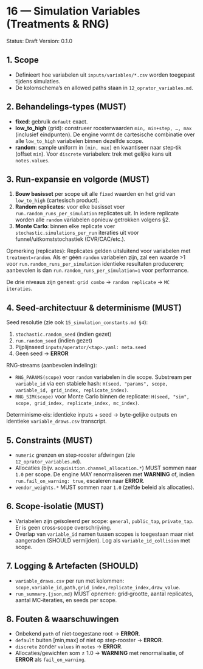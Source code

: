 # 16 — Simulation Variables (Treatments & RNG)

Status: Draft
Version: 0.1.0

## 1. Scope

- Definieert hoe variabelen uit `inputs/variables/*.csv` worden toegepast tijdens simulaties.
- De kolomschema’s en allowed paths staan in `12_oprator_variables.md`.

## 2. Behandelings‑types (MUST)

- **fixed**: gebruik `default` exact.
- **low_to_high** (grid): construeer roosterwaarden `min, min+step, …, max` (inclusief eindpunten). De engine vormt de cartesische combinatie over alle `low_to_high` variabelen binnen dezelfde scope.
- **random**: sample uniform in `[min, max]` en kwantiseer naar step‑tik (offset `min`). Voor `discrete` variabelen: trek met gelijke kans uit `notes.values`.

## 3. Run‑expansie en volgorde (MUST)

1) **Bouw basisset** per scope uit alle `fixed` waarden en het grid van `low_to_high` (cartesisch product).
2) **Random replicates**: voor elke basisset voer `run.random_runs_per_simulation` replicates uit. In iedere replicate worden alle `random` variabelen opnieuw getrokken volgens §2.
3) **Monte Carlo**: binnen elke replicate voer `stochastic.simulations_per_run` iteraties uit voor funnel/uitkomststochastiek (CVR/CAC/etc.).

Opmerking (replicates): Replicates gelden uitsluitend voor variabelen met `treatment=random`. Als er géén `random` variabelen zijn, zal een waarde >1 voor `run.random_runs_per_simulation` identieke resultaten produceren; aanbevolen is dan `run.random_runs_per_simulation=1` voor performance.

De drie niveaus zijn genest: `grid combo` → `random replicate` → `MC iteraties`.

## 4. Seed‑architectuur & determinisme (MUST)

Seed resolutie (zie ook `15_simulation_constants.md §4`):

1) `stochastic.random_seed` (indien gezet)
2) `run.random_seed` (indien gezet)
3) Pijplijnseed `inputs/operator/<tap>.yaml: meta.seed`
4) Geen seed → **ERROR**

RNG‑streams (aanbevolen indeling):

- `RNG_PARAMS(scope)` voor `random` variabelen in die scope. Substream per `variable_id` via een stabiele hash: `H(seed, "params", scope, variable_id, grid_index, replicate_index)`.
- `RNG_SIM(scope)` voor Monte Carlo binnen de replicate: `H(seed, "sim", scope, grid_index, replicate_index, mc_index)`.

Determinisme‑eis: identieke inputs + seed → byte‑gelijke outputs en identieke `variable_draws.csv` transcript.

## 5. Constraints (MUST)

- `numeric` grenzen en step‑rooster afdwingen (zie `12_oprator_variables.md`).
- Allocaties (bijv. `acquisition.channel_allocation.*`) MUST sommen naar `1.0` per scope. De engine MAY renormaliseren met **WARNING** of, indien `run.fail_on_warning: true`, escaleren naar **ERROR**.
- `vendor_weights.*` MUST sommen naar `1.0` (zelfde beleid als allocaties).

## 6. Scope‑isolatie (MUST)

- Variabelen zijn geïsoleerd per scope: `general`, `public_tap`, `private_tap`. Er is geen cross‑scope overschrijving.
- Overlap van `variable_id` namen tussen scopes is toegestaan maar niet aangeraden (SHOULD vermijden). Log als `variable_id_collision` met scope.

## 7. Logging & Artefacten (SHOULD)

- `variable_draws.csv` per run met kolommen: `scope,variable_id,path,grid_index,replicate_index,draw_value`.
- `run_summary.{json,md}` MUST opnemen: grid‑grootte, aantal replicates, aantal MC‑iteraties, en seeds per scope.

## 8. Fouten & waarschuwingen

- Onbekend `path` of niet‑toegestane root → **ERROR**.
- `default` buiten [min,max] of niet op step‑rooster → **ERROR**.
- `discrete` zonder `values` in `notes` → **ERROR**.
- Allocaties/gewichten som ≠ 1.0 → **WARNING** met renormalisatie, of **ERROR** als `fail_on_warning`.

